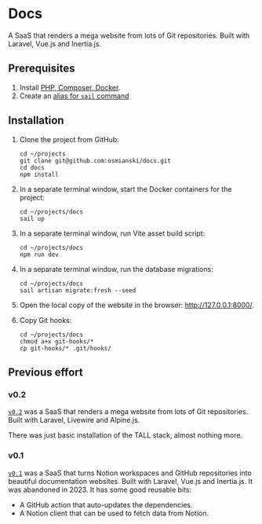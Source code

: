 # Docs

A SaaS that renders a mega website from lots of Git repositories. Built with Laravel, Vue.js and Inertia.js.

## Prerequisites

1. Install [PHP, Composer, Docker](https://laravel.com/docs/10.x).
2. Create an [alias for `sail` command](https://laravel.com/docs/10.x/sail#configuring-a-shell-alias)

## Installation

1. Clone the project from GitHub:

    ```shell
    cd ~/projects
    git clone git@github.com:osmianski/docs.git
    cd docs
    npm install
    ```

2. In a separate terminal window, start the Docker containers for the project:

    ```shell
    cd ~/projects/docs
    sail up
    ```

3. In a separate terminal window, run Vite asset build script:

    ```shell
    cd ~/projects/docs
    npm run dev
    ```

4. In a separate terminal window, run the database migrations:

    ```shell
    cd ~/projects/docs
    sail artisan migrate:fresh --seed
    ```
   
5. Open the local copy of the website in the browser: <http://127.0.0.1:8000/>.

6. Copy Git hooks:

    ```shell
    cd ~/projects/docs
    chmod a+x git-hooks/*
    cp git-hooks/* .git/hooks/
    ```  

## Previous effort

### v0.2

[`v0.2`](https://github.com/osmianski/docs/tree/v0.2) was a SaaS that renders a mega website from lots of Git repositories. Built with Laravel, Livewire and Alpine.js.

There was just basic installation of the TALL stack, almost nothing more.

### v0.1

[`v0.1`](https://github.com/osmianski/docs/tree/v0.1) was a SaaS that turns Notion workspaces and GitHub repositories into beautiful documentation websites. Built with Laravel, Vue.js and Inertia.js. It was abandoned in 2023. It has some good reusable bits:

* A GitHub action that auto-updates the dependencies.
* A Notion client that can be used to fetch data from Notion. 
